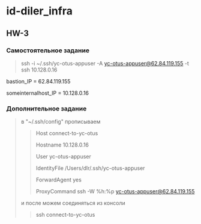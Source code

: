# id-diler_infra

## HW-3

### Самостоятельное задание
> ssh -i ~/.ssh/yc-otus-appuser -A yc-otus-appuser@62.84.119.155 -t ssh 10.128.0.16

bastion_IP = 62.84.119.155

someinternalhost_IP = 10.128.0.16

### Дополнительное задание
> в "~/.ssh/config" прописываем
> > Host connect-to-yc-otus
> >
> > Hostname 10.128.0.16
> >
> > User yc-otus-appuser
> >
> > IdentityFile /Users/dlr/.ssh/yc-otus-appuser
> >
> > ForwardAgent yes
> >
> > ProxyCommand ssh -W %h:%p yc-otus-appuser@62.84.119.155
>
>
> и после можем соединяться из консоли
> > ssh connect-to-yc-otus
